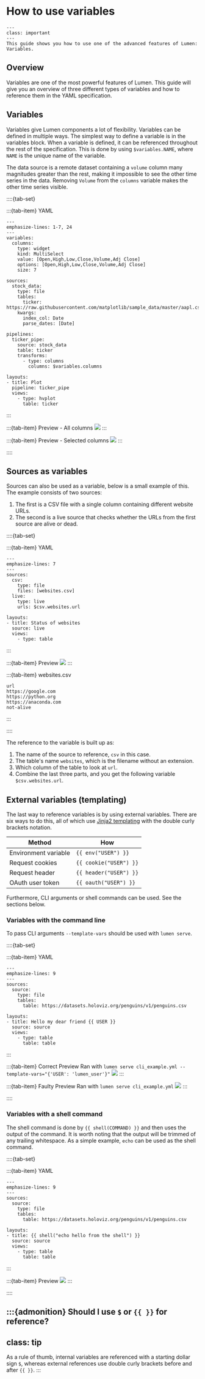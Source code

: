 # How to use variables

```{admonition} What does this guide solve?
---
class: important
---
This guide shows you how to use one of the advanced features of Lumen: Variables.
```

## Overview

Variables are one of the most powerful features of Lumen. This guide will give you an overview of three different types of variables and how to reference them in the YAML specification.

## Variables

Variables give Lumen components a lot of flexibility. Variables can be defined in multiple ways. The simplest way to define a variable is in the variables block. When a variable is defined, it can be referenced throughout the rest of the specification. This is done by using `$variables.NAME`, where `NAME` is the unique name of the variable.

The data source is a remote dataset containing a `volume` column many magnitudes greater than the rest, making it impossible to see the other time series in the data. Removing `Volume` from the `columns` variable makes the other time series visible.

::::{tab-set}

:::{tab-item} YAML

```{code-block} yaml
---
emphasize-lines: 1-7, 24
---
variables:
  columns:
    type: widget
    kind: MultiSelect
    value: [Open,High,Low,Close,Volume,Adj Close]
    options: [Open,High,Low,Close,Volume,Adj Close]
    size: 7

sources:
  stock_data:
    type: file
    tables:
      ticker: https://raw.githubusercontent.com/matplotlib/sample_data/master/aapl.csv
    kwargs:
      index_col: Date
      parse_dates: [Date]

pipelines:
  ticker_pipe:
    source: stock_data
    table: ticker
    transforms:
      - type: columns
        columns: $variables.columns

layouts:
- title: Plot
  pipeline: ticker_pipe
  views:
    - type: hvplot
      table: ticker
```

:::

:::{tab-item} Preview - All columns
![](../../_static/how_to/variables/variable_all.png)
:::

:::{tab-item} Preview - Selected columns
![](../../_static/how_to/variables/variable_selected.png)
:::

::::

## Sources as variables

Sources can also be used as a variable, below is a small example of this. The example consists of two sources:

1. The first is a CSV file with a single column containing different website URLs.
2. The second is a live source that checks whether the URLs from the first source are alive or dead.

::::{tab-set}

:::{tab-item} YAML

```{code-block} yaml
---
emphasize-lines: 7
---
sources:
  csv:
    type: file
    files: [websites.csv]
  live:
    type: live
    urls: $csv.websites.url

layouts:
- title: Status of websites
  source: live
  views:
    - type: table
```

:::

:::{tab-item} Preview
![](../../_static/how_to/variables/source_variable.png)
:::

:::{tab-item} websites.csv
```{code-block} csv
url
https://google.com
https://python.org
https://anaconda.com
not-alive
```
:::

::::

The reference to the variable is built up as:

1. The name of the source to reference, `csv` in this case.
2. The table's name `websites`, which is the filename without an extension.
3. Which column of the table to look at `url`.
4. Combine the last three parts, and you get the following variable `$csv.websites.url`.


## External variables (templating)

The last way to reference variables is by using external variables. There are six ways to do this, all of which use [Jinja2 templating](https://palletsprojects.com/p/jinja/) with the double curly brackets notation.

| Method               | How                    |
|----------------------|------------------------|
| Environment variable | `{{ env("USER") }}`    |
| Request cookies      | `{{ cookie("USER") }}` |
| Request header       | `{{ header("USER") }}` |
| OAuth user token     | `{{ oauth("USER") }}`  |

Furthermore, CLI arguments or shell commands can be used. See the sections below.

### Variables with the command line

To pass CLI arguments `--template-vars` should be used with `lumen serve`.

::::{tab-set}

:::{tab-item} YAML
```{code-block} yaml
---
emphasize-lines: 9
---
sources:
  source:
    type: file
    tables:
      table: https://datasets.holoviz.org/penguins/v1/penguins.csv

layouts:
- title: Hello my dear friend {{ USER }}
  source: source
  views:
    - type: table
      table: table
```

:::

:::{tab-item} Correct Preview
Ran with `lumen serve cli_example.yml --template-vars="{'USER': 'lumen_user'}"`
![](../../_static/how_to/variables/cli_good.png)
:::

:::{tab-item} Faulty Preview
Ran with `lumen serve cli_example.yml`
![](../../_static/how_to/variables/cli_bad.png)
:::

::::


### Variables with a shell command

The shell command is done by `{{ shell(COMMAND) }}` and then uses the output of the command.
It is worth noting that the output will be trimmed of any trailing whitespace.
As a simple example, `echo` can be used as the shell command.

::::{tab-set}

:::{tab-item} YAML

```{code-block} yaml
---
emphasize-lines: 9
---
sources:
  source:
    type: file
    tables:
      table: https://datasets.holoviz.org/penguins/v1/penguins.csv

layouts:
- title: {{ shell("echo hello from the shell") }}
  source: source
  views:
    - type: table
      table: table
```

:::

:::{tab-item}  Preview
![](../../_static/how_to/variables/shell.png)
:::

::::

:::{admonition} Should I use `$` or `{{ }}` for reference?
---
class: tip
---
As a rule of thumb, internal variables are referenced with a starting dollar sign `$`, whereas external references use double curly brackets before and after `{{ }}`.
:::
